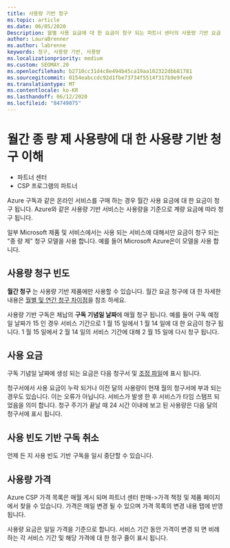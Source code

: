 ```yaml
---
title: 사용량 기반 청구
ms.topic: article
ms.date: 06/05/2020
Description: 월별 사용 요금에 대 한 요금이 청구 되는 파트너 센터의 사용량 기반 요금 청구에 대해 자세히 알아보세요.
author: LauraBrenner
ms.author: labrenne
keywords: 청구, 사용량 기반, 사용량
ms.localizationpriority: medium
ms.custom: SEOMAY.20
ms.openlocfilehash: b2710cc31d4c8e494b45ca19aa102322dbb81781
ms.sourcegitcommit: 0154eabccdc92d1fbe73734f5514f317b9e9fee0
ms.translationtype: MT
ms.contentlocale: ko-KR
ms.lasthandoff: 06/12/2020
ms.locfileid: "84749075"
---
```

# <a name="understand-usage-based-billing-for-monthly-pay-as-you-go-consumption-of-services"></a>월간 종 량 제 사용량에 대 한 사용량 기반 청구 이해

- 파트너 센터
- CSP 프로그램의 파트너

Azure 구독과 같은 온라인 서비스를 구매 하는 경우 월간 사용 요금에 대 한 요금이 청구 됩니다. Azure와 같은 사용량 기반 서비스는 사용량을 기준으로 계량 요금에 따라 청구 됩니다.

일부 Microsoft 제품 및 서비스에서는 사용 되는 서비스에 대해서만 요금이 청구 되는 "종 량 제" 청구 모델을 사용 합니다. 예를 들어 Microsoft Azure은이 모델을 사용 합니다. 

## <a name="usage-billing-frequency"></a>사용량 청구 빈도

**월간 청구** 는 사용량 기반 제품에만 사용할 수 있습니다. 월간 요금 청구에 대 한 자세한 내용은 [월별 및 연간 청구 차이점](billing-annual-monthly.md)을 참조 하세요.

사용량 기반 구독은 체납의 **구독 기념일 날짜**에 매월 청구 됩니다. 예를 들어 구독 예정일 날짜가 15 인 경우 서비스 기간으로 1 월 15 일에서 1 월 14 일에 대 한 요금이 청구 됩니다. 1 월 15 일에서 2 월 14 일의 서비스 기간에 대해 2 월 15 일에 다시 청구 됩니다.

## <a name="usage-charges"></a>사용 요금

구독 기념일 날짜에 생성 되는 요금은 다음 청구서 및 [조정 파일](usage-based-recon-files.md)에 표시 됩니다.

청구서에서 사용 요금이 누락 되거나 이전 달의 사용량이 현재 월의 청구서에 부과 되는 경우도 있습니다. 이는 오류가 아닙니다. 서비스가 발생 한 후 서비스가 타임 스탬프 되었음을 의미 합니다. 청구 주기가 끝날 때 24 시간 이내에 보고 된 사용량은 다음 달의 청구서에 표시 됩니다.

## <a name="cancelling-usage-based-subscriptions"></a>사용 빈도 기반 구독 취소

언제 든 지 사용 빈도 기반 구독을 일시 중단할 수 있습니다.

## <a name="pricing-for-usage"></a>사용량 가격

Azure CSP 가격 목록은 매월 게시 되며 파트너 센터 판매->가격 책정 및 제품 페이지에서 찾을 수 있습니다. 가격은 매일 변경 될 수 있으며 가격 목록의 변경 내용 탭에 반영 됩니다.

사용량 요금은 일일 가격을 기준으로 합니다. 서비스 기간 동안 가격이 변경 되 면 비례 하는 각 서비스 기간 및 해당 가격에 대 한 청구 줄이 표시 됩니다.
